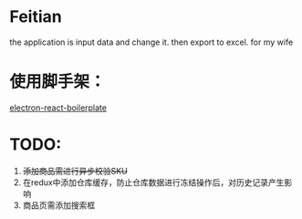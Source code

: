 # Feitian

the application is input data and change it. then export to excel. for my wife

# 使用脚手架：

[electron-react-boilerplate](https://github.com/electron-react-boilerplate/electron-react-boilerplate)


# TODO:
1. ~~添加商品需进行异步校验SKU~~
2. 在redux中添加仓库缓存，防止仓库数据进行冻结操作后，对历史记录产生影响
3. 商品页需添加搜索框